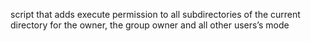 script that adds execute permission to all subdirectories of the current directory for the owner, the group owner and all other users’s mode
